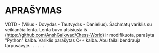 # APRAŠYMAS
VDTD - (Vilius - Dovydas - Tautvydas - Danielius). Šachmatų variklis su veikiančia lenta. Lenta buvo atsisiųsta iš (https://github.com/AnshGaikwad/Chess-World) ir modifikuota, parašyta "Python" kalba. Variklis parašytas C++ kalba. Abu failai bendrauja tarpusavyje..
.
.
.
.
.
